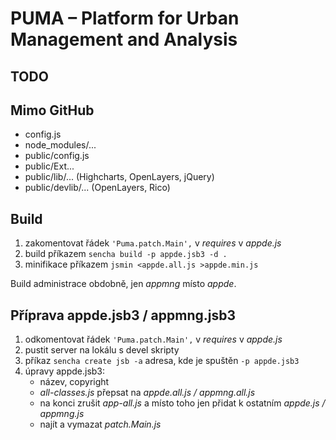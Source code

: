 PUMA – Platform for Urban Management and Analysis
====

TODO
--------

Mimo GitHub
-------------------
- config.js
- node_modules/...
- public/config.js
- public/Ext...
- public/lib/... (Highcharts, OpenLayers, jQuery)
- public/devlib/... (OpenLayers, Rico)

Build
--------
 1. zakomentovat řádek `'Puma.patch.Main',` v *requires* v *appde.js*
 2. build příkazem `sencha build -p appde.jsb3 -d .`
 3. minifikace příkazem `jsmin <appde.all.js >appde.min.js`

Build administrace obdobně, jen *appmng* místo *appde*.

Příprava appde.jsb3 / appmng.jsb3
-------------------------------------------------
1. odkomentovat řádek `'Puma.patch.Main',` v *requires* v *appde.js*
2. pustit server na lokálu s devel skripty
3. příkaz `sencha create jsb -a` adresa, kde je spuštěn `-p appde.jsb3`
4. úpravy appde.jsb3:
	- název, copyright
	- *all-classes.js* přepsat na *appde.all.js / appmng.all.js*
	- na konci zrušit *app-all.js* a místo toho jen přidat k ostatním *appde.js / appmng.js*
	- najít a vymazat *patch.Main.js*
